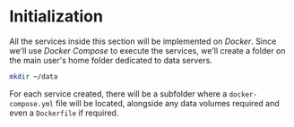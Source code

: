 # Initialization

All the services inside this section will be implemented on *Docker*. Since we'll use *Docker Compose* to execute the services, we'll create a folder on the main user's home folder dedicated to data servers.

```bash
mkdir ~/data
```

For each service created, there will be a subfolder where a `docker-compose.yml` file will be located, alongside any data volumes required and even a `Dockerfile` if required.
